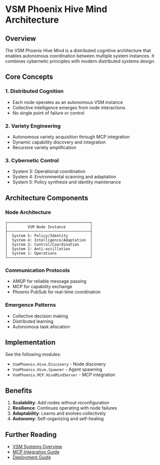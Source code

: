 # VSM Phoenix Hive Mind Architecture

## Overview

The VSM Phoenix Hive Mind is a distributed cognitive architecture that enables autonomous coordination between multiple system instances. It combines cybernetic principles with modern distributed systems design.

## Core Concepts

### 1. Distributed Cognition
- Each node operates as an autonomous VSM instance
- Collective intelligence emerges from node interactions
- No single point of failure or control

### 2. Variety Engineering
- Autonomous variety acquisition through MCP integration
- Dynamic capability discovery and integration
- Recursive variety amplification

### 3. Cybernetic Control
- System 3: Operational coordination
- System 4: Environmental scanning and adaptation
- System 5: Policy synthesis and identity maintenance

## Architecture Components

### Node Architecture
```
┌─────────────────────────────────────┐
│         VSM Node Instance           │
├─────────────────────────────────────┤
│  System 5: Policy/Identity          │
│  System 4: Intelligence/Adaptation  │
│  System 3: Control/Coordination     │
│  System 2: Anti-oscillation         │
│  System 1: Operations               │
└─────────────────────────────────────┘
```

### Communication Protocols
- AMQP for reliable message passing
- MCP for capability exchange
- Phoenix PubSub for real-time coordination

### Emergence Patterns
- Collective decision making
- Distributed learning
- Autonomous task allocation

## Implementation

See the following modules:
- `VsmPhoenix.Hive.Discovery` - Node discovery
- `VsmPhoenix.Hive.Spawner` - Agent spawning
- `VsmPhoenix.MCP.HiveMindServer` - MCP integration

## Benefits

1. **Scalability**: Add nodes without reconfiguration
2. **Resilience**: Continues operating with node failures
3. **Adaptability**: Learns and evolves collectively
4. **Autonomy**: Self-organizing and self-healing

## Further Reading

- [VSM Systems Overview](../overview/vsm-systems.md)
- [MCP Integration Guide](../integrations/mcp-overview.md)
- [Deployment Guide](../../05_operations/deployment/hive-deployment.md)
